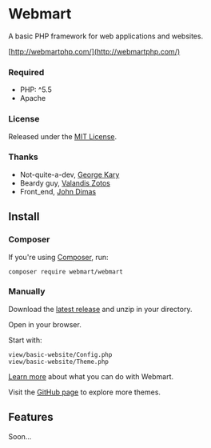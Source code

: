 # Webmart

A basic PHP framework for web applications and websites.

[http://webmartphp.com/](http://webmartphp.com/)

### Required

- PHP: ^5.5
- Apache

### License

Released under the [MIT License](https://github.com/Webmart/webmart/blob/master/LICENSE.md).

### Thanks

- Not-quite-a-dev, [George Kary](http://georgekary.com/)
- Beardy guy, [Valandis Zotos](https://github.com/BalzoT)
- Front_end, [John Dimas](https://github.com/jdimas87)

## Install

### Composer

If you're using [Composer](https://packagist.org/packages/webmart/webmart), run:

```
composer require webmart/webmart
```

### Manually

Download the [latest release](https://github.com/webmart/webmart/archive/master.zip) and unzip in your directory.

Open in your browser.

Start with:

```
view/basic-website/Config.php
view/basic-website/Theme.php
```

[Learn more](http://webmartphp.com/) about what you can do with Webmart.

Visit the [GitHub page](https://github.com/Webmart/) to explore more themes.

## Features

Soon...
